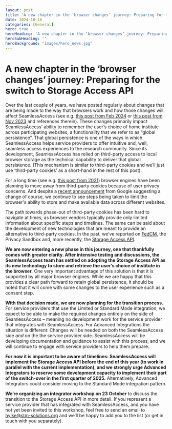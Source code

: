 ```yaml
---
layout: post
title: 'A new chapter in the ‘browser changes’ journey: Preparing for the switch to Storage Access API'
date: 2024-10-16
categories: [General]
hero: true
heroHeading: 'A new chapter in the ‘browser changes’ journey: Preparing for the switch to Storage Access API'
heroSubHeading: ''
heroBackground: "images/hero_news.jpg"
---
```



# A new chapter in the ‘browser changes’ journey: Preparing for the switch to Storage Access API


Over the last couple of years, we have posted regularly about changes that are being made to the way that browsers work and how those changes will affect SeamlessAccess (see e.g. [this post from Feb 2024](https://seamlessaccess.org/posts/2024-04-02-important-update/) or [this post from Nov 2023](https://seamlessaccess.org/posts/2023-11-16-3pp-cookies-and-the-sa-button/) and references therein). These changes primarily impact SeamlessAccess’ ability to remember the user’s choice of home institute across participating websites, a functionality that we refer to as “global persistence”. That global persistence is one of the ways in which SeamlessAccess helps service providers to offer intuitive and, well, seamless access experiences to the research community.
Since its development, SeamlessAccess has relied on third-party access to local browser storage as the technical capability to deliver that global persistence. (This mechanism is similar to third-party cookies and we’ll just use ‘third-party cookies’ as a short-hand in the rest of this post). 

For a long time (see e.g. [this post from 2021](https://seamlessaccess.org/posts/2021-07-06-browserchanges/)) browser engines have been planning to move away from third-party cookies because of user privacy concerns. And despite a [recent announcement](https://seamlessaccess.org/posts/2024-08-14-google-3ppcookies-announcement/) from Google suggesting a change of course, we continue to see steps being taken to limit the browser's ability to store and make available data across different websites.

The path towards phase-out of third-party cookies has been hard to navigate at times, as browser vendors typically provide only limited information about specific steps and timelines. The same can be said about the development of new technologies that are meant to provide an alternative to third-party cookies. In the past, we’ve reported on [FedCM](https://seamlessaccess.org/posts/2023-02-20-fedcm/), the Privacy Sandbox and, more recently, the [Storage Access API](https://seamlessaccess.org/posts/2024-04-02-important-update/).

**We are now entering a new phase in this journey, one that thankfully comes with greater clarity. After intensive testing and discussions, the SeamlessAccess team has settled on adopting the Storage Access API as its new technology to store and retrieve the user’s choice of institute in the browser.** One very important advantage of this solution is that it is supported by all major browser engines. While we are happy that this provides a clear path forward to retain global persistence, it should be noted that it will come with some changes to the user experience such as a consent step.

**With that decision made, we are now planning for the transition process.** For service providers that use the Limited or Standard Mode integration, we expect to be able to make the required changes entirely on the side of SeamlessAccess – meaning no development work for the service provider that integrates with SeamlessAccess. For Advanced Integrations the situation is different: Changes will be needed on both the SeamlessAccess side *and* on the the service provider side. SeamlessAccess will be developing documentation and guidance to assist with this process, and we will continue to engage with service providers to help them prepare.

**For now it is important to be aware of timelines: SeamlessAccess will implement the Storage Access API before the end of this year (to work in parallel with the current implementation), and we strongly urge Advanced Integrators to reserve some development capacity to implement their part of the switch-over in the first quarter of 2025.** Alternatively, Advanced Integrators could consider moving to the Standard Mode integration pattern.

**We’re organizing an integrator workshop on 23 October** to discuss the transition to the Storage Access API in more detail. If you represent a service provider that has integrated with SeamlessAccess, and you have not yet been invited to this workshop, feel free to send an email to hylke@stm-solutions.org and we’ll be happy to add you to the list (or get in touch with you separately).


